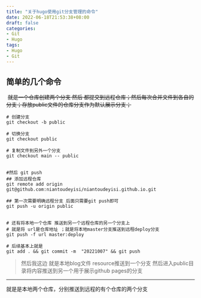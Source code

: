 ```yaml
---
title: "关于hugo使用git分支管理的命令"
date: 2022-06-18T21:53:38+08:00
draft: false
categories:
- Git
- Hugo
tags:
- Hugo
- Git
---
```


## 简单的几个命令	 

​	~~就是一个仓库创建两个分支 然后 都提交到远程仓库；然后每次合并文件到各自的分支；存放public文件的仓库分支作为默认展示分支；~~ 



```shell
# 创建分支
git checkout -b public

# 切换分支
git checkout public 

# 复制文件到另外一个分支
git checkout main -- public


#然后 git push 
## 添加远程仓库
git remote add origin git@github.com:niantoudeyisi/niantoudeyisi.github.io.git

## 第一次需要明确远程分支 后面只需要git push即可
git push -u origin public


# 还有将本地一个仓库 推送到另一个远程仓库的另一个分支上
# 就是将 url是仓库地址 ；就是将本地master分支推送到远程deploy分支
git push -f url master:deploy  

# 后续基本上就是
git add . && git commit -m  "20221007" && git push 
```

> 然后我这边 就是本地blog文件 resource推送到一个分支 
> 然后进入public目录将内容推送到另一个用于展示github pages的分支

---

就是是本地两个仓库，分别推送到远程的有个仓库的两个分支